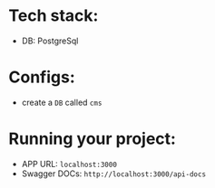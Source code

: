# Tech stack:

- DB: PostgreSql

# Configs:

- create a `DB` called `cms`

# Running your project:

- APP URL: `localhost:3000`
- Swagger DOCs: `http://localhost:3000/api-docs`
